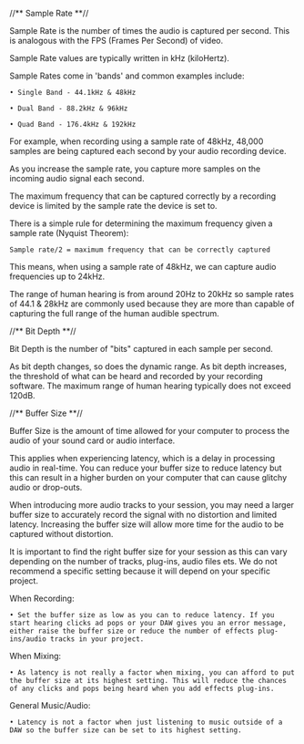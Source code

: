 //** Sample Rate **//

Sample Rate is the number of times the audio is captured per second. This is analogous with the FPS (Frames Per Second) of video.

Sample Rate values are typically written in kHz (kiloHertz).

Sample Rates come in 'bands' and common examples include:

	• Single Band - 44.1kHz & 48kHz
	
	• Dual Band - 88.2kHz & 96kHz
	
	• Quad Band - 176.4kHz & 192kHz
	
For example, when recording using a sample rate of 48kHz, 48,000 samples are being captured each second by your audio recording device.

As you increase the sample rate, you capture more samples on the incoming audio signal each second.

The maximum frequency that can be captured correctly by a recording device is limited by the sample rate the device is set to.

There is a simple rule for determining the maximum frequency given a sample rate (Nyquist Theorem):

`Sample rate/2 = maximum frequency that can be correctly captured`

This means, when using a sample rate of 48kHz, we can capture audio frequencies up to 24kHz.

The range of human hearing is from around 20Hz to 20kHz so sample rates of 44.1 & 28kHz are commonly used because they are more than capable of capturing the full range of the human audible spectrum.

//** Bit Depth **//

Bit Depth is the number of "bits" captured in each sample per second.

As bit depth changes, so does the dynamic range. As bit depth increases, the threshold of what can be heard and recorded by your recording software. The maximum range of human hearing typically does not exceed 120dB.

//** Buffer Size **//

Buffer Size is the amount of time allowed for your computer to process the audio of your sound card or audio interface.

This applies when experiencing latency, which is a delay in processing audio in real-time. You can reduce your buffer size to reduce latency but this can result in a higher burden on your computer that can cause glitchy audio or drop-outs.

When introducing more audio tracks to your session, you may need a larger buffer size to accurately record the signal with no distortion and limited latency. Increasing the buffer size will allow more time for the audio to be captured without distortion.

It is important to find the right buffer size for your session as this can vary depending on the number of tracks, plug-ins, audio files ets. We do not recommend a specific setting because it will depend on your specific project.

When Recording:

	• Set the buffer size as low as you can to reduce latency. If you start hearing clicks ad pops or your DAW gives you an error message, either raise the buffer size or reduce the number of effects plug-ins/audio tracks in your project.
	
When Mixing:

	• As latency is not really a factor when mixing, you can afford to put the buffer size at its highest setting. This will reduce the chances of any clicks and pops being heard when you add effects plug-ins.
	
General Music/Audio:

	• Latency is not a factor when just listening to music outside of a DAW so the buffer size can be set to its highest setting. 